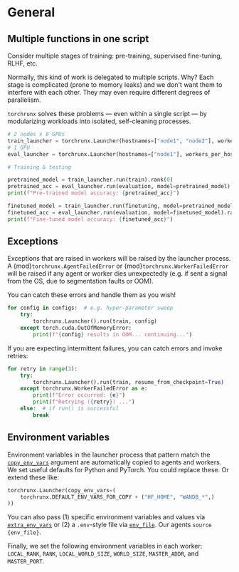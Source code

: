 # General

## Multiple functions in one script

Consider multiple stages of training: pre-training, supervised fine-tuning, RLHF, etc.

Normally, this kind of work is delegated to multiple scripts. Why? Each stage is complicated (prone to memory leaks) and we don't want them to interfere with each other. They may even require different degrees of parallelism.

`torchrunx` solves these problems — even within a single script — by modularizing workloads into isolated, self-cleaning processes.

```python
# 2 nodes x 8 GPUs
train_launcher = torchrunx.Launcher(hostnames=["node1", "node2"], workers_per_host=8)
# 1 GPU
eval_launcher = torchrunx.Launcher(hostnames=["node1"], workers_per_host=1)

# Training & testing

pretrained_model = train_launcher.run(train).rank(0)
pretrained_acc = eval_launcher.run(evaluation, model=pretrained_model).rank(0)
print(f"Pre-trained model accuracy: {pretrained_acc}")

finetuned_model = train_launcher.run(finetuning, model=pretrained_model).rank(0)
finetuned_acc = eval_launcher.run(evaluation, model=finetuned_model).rank(0)
print(f"Fine-tuned model accuracy: {finetuned_acc}")
```

## Exceptions

Exceptions that are raised in workers will be raised by the launcher process. A {mod}`torchrunx.AgentFailedError` or {mod}`torchrunx.WorkerFailedError` will be raised if any agent or worker dies unexpectedly (e.g. if sent a signal from the OS, due to segmentation faults or OOM).

You can catch these errors and handle them as you wish!

```python
for config in configs:  # e.g. hyper-parameter sweep
    try:
        torchrunx.Launcher().run(train, config)
    except torch.cuda.OutOfMemoryError:
        print(f"{config} results in OOM... continuing...")
```

If you are expecting intermittent failures, you can catch errors and invoke retries:

```python
for retry in range(3):
    try:
        torchrunx.Launcher().run(train, resume_from_checkpoint=True)
    except torchrunx.WorkerFailedError as e:
        print(f"Error occurred: {e}")
        print(f"Retrying ({retry}) ...")
    else:  # if run() is successful
        break
```

## Environment variables

Environment variables in the launcher process that pattern match the [``copy_env_vars``](../api.md#torchrunx.Launcher.copy_env_vars) argument are automatically copied to agents and workers. We set useful defaults for Python and PyTorch. You could replace these. Or extend these like:

```python
torchrunx.Launcher(copy_env_vars=(
    torchrunx.DEFAULT_ENV_VARS_FOR_COPY + ("HF_HOME", "WANDB_*",)
))
```

You can also pass (1) specific environment variables and values via [``extra_env_vars``](../api.md#torchrunx.Launcher.extra_env_vars) or (2) a ``.env``-style file via [``env_file``](../api.md#torchrunx.Launcher.env_file). Our agents `source {env_file}`.

Finally, we set the following environment variables in each worker: `LOCAL_RANK`, `RANK`, `LOCAL_WORLD_SIZE`, `WORLD_SIZE`, `MASTER_ADDR`, and `MASTER_PORT`.
